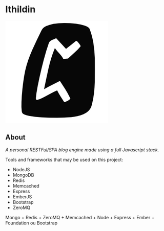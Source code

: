 Ithildin
========

![Pethro](pethro.png?raw=true)

## About

*A personal RESTFul/SPA blog engine made using a full Javascript stack.*

Tools and frameworks that may be used on this project:

- NodeJS
- MongoDB
- Redis
- Memcached
- Express
- EmberJS
- Bootstrap
- ZeroMQ

Mongo + Redis + ZeroMQ + Memcached + Node + Express + Ember + Foundation ou Bootstrap
